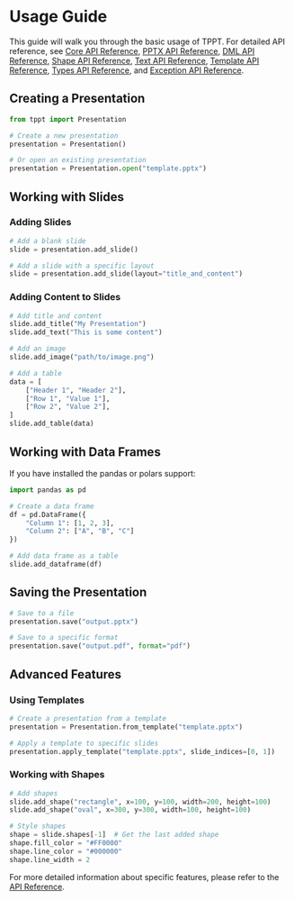 # Usage Guide

This guide will walk you through the basic usage of TPPT. For detailed API reference, see [Core API Reference](api/tppt.md), [PPTX API Reference](api/tppt_pptx.md), [DML API Reference](api/tppt_pptx_dml.md), [Shape API Reference](api/tppt_pptx_shape.md), [Text API Reference](api/tppt_pptx_text.md), [Template API Reference](api/tppt_template.md), [Types API Reference](api/tppt_types.md), and [Exception API Reference](api/tppt_exception.md).

## Creating a Presentation

```python
from tppt import Presentation

# Create a new presentation
presentation = Presentation()

# Or open an existing presentation
presentation = Presentation.open("template.pptx")
```

## Working with Slides

### Adding Slides

```python
# Add a blank slide
slide = presentation.add_slide()

# Add a slide with a specific layout
slide = presentation.add_slide(layout="title_and_content")
```

### Adding Content to Slides

```python
# Add title and content
slide.add_title("My Presentation")
slide.add_text("This is some content")

# Add an image
slide.add_image("path/to/image.png")

# Add a table
data = [
    ["Header 1", "Header 2"],
    ["Row 1", "Value 1"],
    ["Row 2", "Value 2"],
]
slide.add_table(data)
```

## Working with Data Frames

If you have installed the pandas or polars support:

```python
import pandas as pd

# Create a data frame
df = pd.DataFrame({
    "Column 1": [1, 2, 3],
    "Column 2": ["A", "B", "C"]
})

# Add data frame as a table
slide.add_dataframe(df)
```

## Saving the Presentation

```python
# Save to a file
presentation.save("output.pptx")

# Save to a specific format
presentation.save("output.pdf", format="pdf")
```

## Advanced Features

### Using Templates

```python
# Create a presentation from a template
presentation = Presentation.from_template("template.pptx")

# Apply a template to specific slides
presentation.apply_template("template.pptx", slide_indices=[0, 1])
```

### Working with Shapes

```python
# Add shapes
slide.add_shape("rectangle", x=100, y=100, width=200, height=100)
slide.add_shape("oval", x=300, y=300, width=100, height=100)

# Style shapes
shape = slide.shapes[-1]  # Get the last added shape
shape.fill_color = "#FF0000"
shape.line_color = "#000000"
shape.line_width = 2
```

For more detailed information about specific features, please refer to the [API Reference](api.md). 